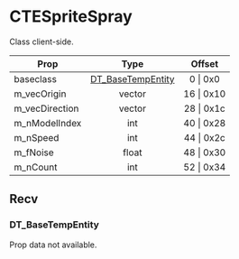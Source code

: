 # CTESpriteSpray

Class client-side.

|Prop|Type|Offset|
|---|:-:|:-:|
|baseclass|[DT_BaseTempEntity](#dt_basetempentity)|0 \| 0x0|
|m_vecOrigin|vector|16 \| 0x10|
|m_vecDirection|vector|28 \| 0x1c|
|m_nModelIndex|int|40 \| 0x28|
|m_nSpeed|int|44 \| 0x2c|
|m_fNoise|float|48 \| 0x30|
|m_nCount|int|52 \| 0x34|

## Recv

### DT_BaseTempEntity

Prop data not available.

